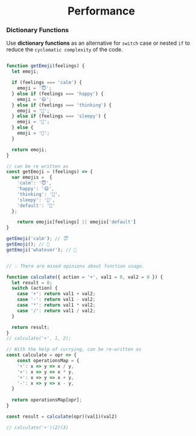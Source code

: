 <div align="center">
  <h1> Performance </h1>
</div>

### Dictionary Functions

Use **dictionary functions** as an alternative for `switch` case or nested `if` to reduce the `cyclomatic complexity` of the code.

```javascript

function getEmoji(feelings) {
  let emoji;

  if (feelings === 'calm') {
    emoji = '😇';
  } else if (feelings === 'happy') {
    emoji = '😄';
  } else if (feelings === 'thinking') {
    emoji = '🤔';
  } else if (feelings === 'sleepy') {
    emoji = '🥱';
  } else {
    emoji = '🥳';
  }

  return emoji;
}

// can be re written as
const getEmoji = (feelings) => {
  var emojis =  {
    'calm': '😇',
    'happy': '😄',
    'thinking': '🤔',
    'sleepy': '🥱',
    'default': '🥳'
  };

	return emojis[feelings] || emojis['default']
}

getEmoji('calm'); // 😇
getEmoji(); // 🥳
getEmoji('whatever'); // 🥳
```


```javascript

// 💡 There are mixed opinions about function usage.

function calculate({ action = '+', val1 = 0, val2 = 0 }) {
  let result = 0;
  switch (action) {
    case '+': return val1 + val2;
    case '-': return val1 - val2;
    case '*': return val1 * val2;
    case '/': return val1 / val2;
  }

  return result;
}
// calculate('+', 1, 2);

// With the help of currying, can be re-written as
const calculate = opr => {
    const operationsMap = {
    '÷': x => y => x / y,
    '×': x => y => x * y,
    '+': x => y => x + y,
    '-': x => y => x - y,
  }
  
  return operationsMap[opr];
}

const result = calculate(opr)(val1)(val2)

// calculate('+')(2)(3)

```
